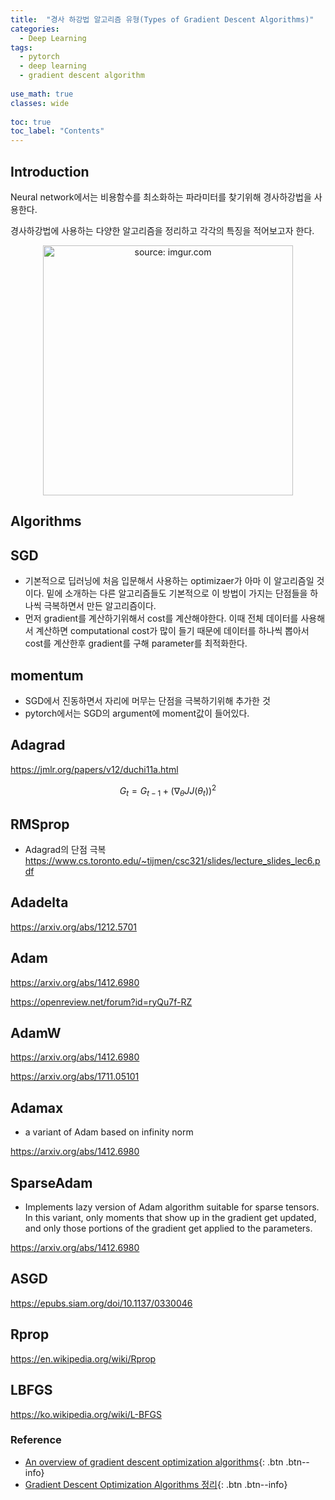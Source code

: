 ```yaml
---
title:  "경사 하강법 알고리즘 유형(Types of Gradient Descent Algorithms)"
categories:
  - Deep Learning
tags:
  - pytorch
  - deep learning
  - gradient descent algorithm
  
use_math: true
classes: wide
  
toc: true
toc_label: "Contents"
---
```

## Introduction
Neural network에서는 비용함수를 최소화하는 파라미터를 찾기위해 경사하강법을 사용한다. 

경사하강법에 사용하는 다양한 알고리즘을 정리하고 각각의 특징을 적어보고자 한다. 

<center><img src="https://imgur.com/2dKCQHh.png" width="400px" title="source: imgur.com"></center>

## Algorithms

## SGD
* 기본적으로 딥러닝에 처음 입문해서 사용하는 optimizaer가 아마 이 알고리즘일 것이다. 밑에 소개하는 다른 알고리즘들도 기본적으로 이 방법이 가지는 단점들을 하나씩 극복하면서
만든 알고리즘이다. 
* 먼저 gradient를 계산하기위해서 cost를 계산해야한다. 
이때 전체 데이터를 사용해서 계산하면 computational cost가 많이 들기 때문에 데이터를 하나씩 뽑아서 cost를 계산한후 gradient를 구해 parameter를 최적화한다.

## momentum
* SGD에서 진동하면서 자리에 머무는 단점을 극복하기위해 추가한 것
* pytorch에서는 SGD의 argument에 moment값이 들어있다. 

## Adagrad
https://jmlr.org/papers/v12/duchi11a.html

$$G_{t}=G_{t-1}+\left( \nabla _{\theta }JJ\left( \theta _{t}\right) \right) ^{2}$$

## RMSprop
* Adagrad의 단점 극복
https://www.cs.toronto.edu/~tijmen/csc321/slides/lecture_slides_lec6.pdf

## Adadelta
https://arxiv.org/abs/1212.5701

## Adam
https://arxiv.org/abs/1412.6980

https://openreview.net/forum?id=ryQu7f-RZ

## AdamW
https://arxiv.org/abs/1412.6980

https://arxiv.org/abs/1711.05101

## Adamax
* a variant of Adam based on infinity norm  

https://arxiv.org/abs/1412.6980

## SparseAdam
* Implements lazy version of Adam algorithm suitable for sparse tensors. In this variant, only moments that show up in the gradient get updated,
 and only those portions of the gradient get applied to the parameters.  
 
 https://arxiv.org/abs/1412.6980
 
## ASGD
https://epubs.siam.org/doi/10.1137/0330046
## Rprop
https://en.wikipedia.org/wiki/Rprop

## LBFGS
https://ko.wikipedia.org/wiki/L-BFGS

### Reference 
* [An overview of gradient descent optimization algorithms](https://ruder.io/optimizing-gradient-descent/){: .btn .btn--info}
* [Gradient Descent Optimization Algorithms 정리](http://shuuki4.github.io/deep%20learning/2016/05/20/Gradient-Descent-Algorithm-Overview.html){: .btn .btn--info}